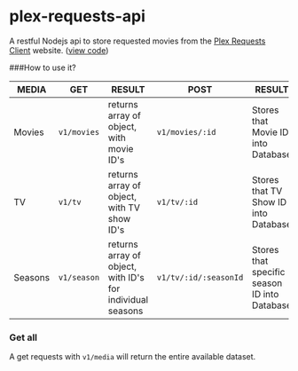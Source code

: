 # plex-requests-api

A restful Nodejs api to store requested movies from the [Plex Requests Client](http://requests.tomd.io) website. ([view code](https://github.com/tomdaniels/plex-requests-client))


###How to use it? 

| MEDIA   | GET         | RESULT                                                    | POST                  | RESULT                                       |
|---------|-------------|-----------------------------------------------------------|-----------------------|----------------------------------------------|
| Movies  | `v1/movies` | returns array of object, with movie ID's                  | `v1/movies/:id`       | Stores that Movie ID into Database           |
| TV      | `v1/tv `     | returns array of object, with TV show ID's                | `v1/tv/:id`           | Stores that TV Show ID into Database         |
| Seasons | `v1/season` | returns array of object, with ID's for individual seasons | `v1/tv/:id/:seasonId` | Stores that specific season ID into Database |


### Get all

A get requests with `v1/media` will return the entire available dataset.
